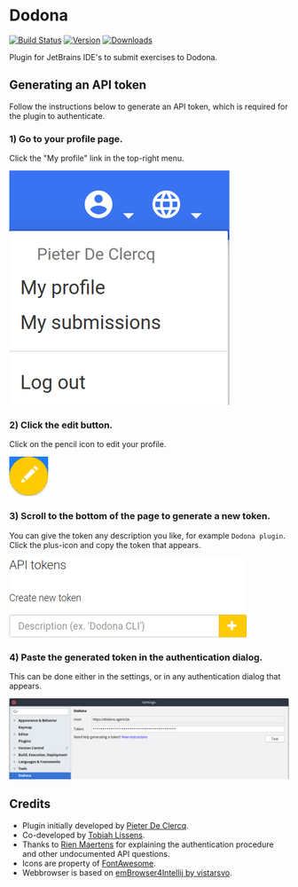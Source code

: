 # Dodona

[![Build Status](https://travis-ci.org/thepieterdc/dodona-plugin-jetbrains.svg?branch=master)](https://travis-ci.org/thepieterdc/dodona-plugin-jetbrains)
[![Version](http://phpstorm.espend.de/badge/11166/version)][plugin-website]
[![Downloads](http://phpstorm.espend.de/badge/11166/downloads)][plugin-website]

Plugin for JetBrains IDE's to submit exercises to Dodona.

## Generating an API token
Follow the instructions below to generate an API token, which is required for the plugin to authenticate.

### 1) Go to your profile page.
Click the "My profile" link in the top-right menu.

![My profile](assets/apitoken/my-profile.png)

### 2) Click the edit button.
Click on the pencil icon to edit your profile.

![Edit your profile](assets/apitoken/edit-profile.png)

### 3) Scroll to the bottom of the page to generate a new token.
You can give the token any description you like, for example ``Dodona plugin``. Click the plus-icon and copy the token that appears.

![Generate a new token](assets/apitoken/generate-token.png)

### 4) Paste the generated token in the authentication dialog.
This can be done either in the settings, or in any authentication dialog that appears.

![Plugin settings](assets/apitoken/plugin-settings.png)


## Credits
- Plugin initially developed by [Pieter De Clercq](https://thepieterdc.github.io/).
- Co-developed by [Tobiah Lissens](https://github.com/darktilrisen).
- Thanks to [Rien Maertens](https://github.com/rien) for explaining the authentication procedure and other undocumented API questions.
- Icons are property of [FontAwesome](http://fontawesome.io).
- Webbrowser is based on [emBrowser4Intellij by vistarsvo](https://github.com/vistarsvo/emBrowser4Intellij/).

[plugin-website]:         https://plugins.jetbrains.com/plugin/11166